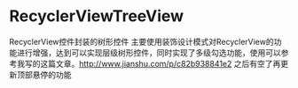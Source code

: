 # RecyclerViewTreeView
RecyclerView控件封装的树形控件
主要使用装饰设计模式对RecyclerView的功能进行增强，达到可以实现层级树形控件，同时实现了多级勾选功能，使用可以参考我写的这篇文章。http://www.jianshu.com/p/c82b938841e2
之后有空了再更新顶部悬停的功能
